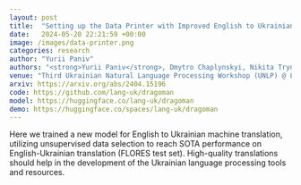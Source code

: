 ```yaml
---
layout: post
title:  "Setting up the Data Printer with Improved English to Ukrainian Machine Translation"
date:   2024-05-20 22:21:59 +00:00
image: /images/data-printer.png
categories: research
author: "Yurii Paniv"
authors: "<strong>Yurii Paniv</strong>, Dmytro Chaplynskyi, Nikita Trynus, Volodymyr Kyrylov"
venue: "Third Ukrainian Natural Language Processing Workshop (UNLP) @ LREC-COLING 2024"
arxiv: https://arxiv.org/abs/2404.15196
code: https://github.com/lang-uk/dragoman
model: https://huggingface.co/lang-uk/dragoman
demo: https://huggingface.co/spaces/lang-uk/dragoman
---
```

Here we trained a new model for English to Ukrainian machine translation, utilizing unsupervised data selection to reach SOTA performance on English-Ukrainian translation (FLORES test set). High-quality translations should help in the development of the Ukrainian language processing tools and resources.